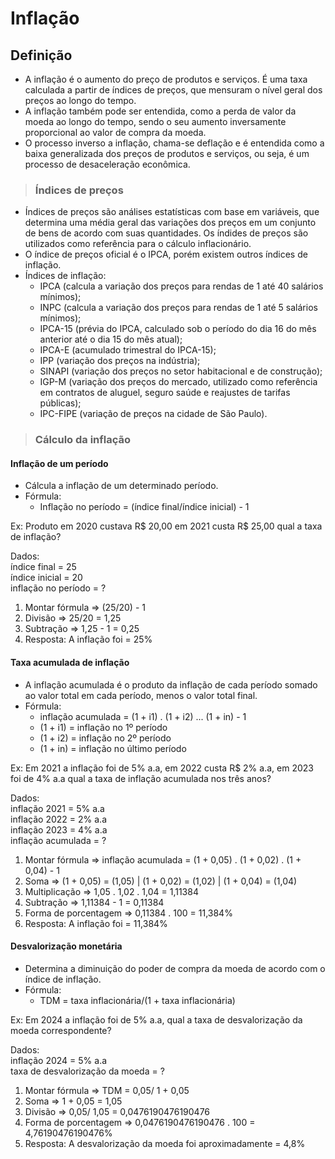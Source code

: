 # Inflação

## Definição
- A inflação é o aumento do preço de produtos e serviços. É uma taxa calculada a partir de índices de preços, que mensuram o nível geral dos preços ao longo do tempo.
- A inflação também pode ser entendida, como a perda de valor da moeda ao longo do tempo, sendo o seu aumento inversamente proporcional ao valor de compra da moeda.
- O processo inverso a inflação, chama-se deflação e é entendida como a baixa generalizada dos preços de produtos e serviços, ou seja, é um processo de desaceleração econômica.

> ### Índices de preços
- Índices de preços são análises estatísticas com base em variáveis, que determina uma média geral das variações dos preços em um conjunto de bens de acordo com suas quantidades. Os índides de preços são utilizados como referência para o cálculo inflacionário.
- O índice de preços oficial é o IPCA, porém existem outros índices de inflação.
- Índices de inflação:
  - IPCA (calcula a variação dos preços para rendas de 1 até 40 salários mínimos);
  - INPC (calcula a variação dos preços para rendas de 1 até 5 salários mínimos);
  - IPCA-15 (prévia do IPCA, calculado sob o período do dia 16 do mês anterior até o dia 15 do mês atual);
  - IPCA-E (acumulado trimestral do IPCA-15);
  - IPP (variação dos preços na indústria);
  - SINAPI (variação dos preços no setor habitacional e de construção);
  - IGP-M (variação dos preços do mercado, utilizado como referência em contratos de aluguel, seguro saúde e reajustes de tarifas públicas);
  - IPC-FIPE (variação de preços na cidade de São Paulo).

> ### Cálculo da inflação

#### Inflação de um período
- Cálcula a inflação de um determinado período.
- Fórmula:
  - Inflação no período = (índice final/índice inicial) - 1  

Ex: Produto em 2020 custava R$ 20,00 em 2021 custa R$ 25,00 qual a taxa de inflação?

Dados:  
índice final = 25  
índice inicial = 20  
inflação no período = ?  

1. Montar fórmula => (25/20) - 1
2. Divisão => 25/20 = 1,25
3. Subtração => 1,25 - 1 = 0,25
4. Resposta: A inflação foi = 25%

#### Taxa acumulada de inflação
- A inflação acumulada é o produto da inflação de cada período somado ao valor total em cada período, menos o valor total final.
- Fórmula:
  - inflação acumulada = (1 + i1) . (1 + i2) ... (1 + in) - 1
  - (1 + i1) = inflação no 1º período
  - (1 + i2) = inflação no 2º período
  - (1 + in) = inflação no último período

Ex: Em 2021 a inflação foi de 5% a.a, em 2022 custa R$ 2% a.a, em 2023 foi de 4% a.a qual a taxa de inflação acumulada nos três anos?

Dados:  
inflação 2021 = 5% a.a  
inflação 2022 = 2% a.a  
inflação 2023 = 4% a.a  
inflação acumulada = ?  

1. Montar fórmula => inflação acumulada = (1 + 0,05) . (1 + 0,02) . (1 + 0,04) - 1
2. Soma => (1 + 0,05) = (1,05) | (1 + 0,02) = (1,02) | (1 + 0,04) = (1,04)
3. Multiplicação => 1,05 . 1,02 . 1,04 = 1,11384
4. Subtração => 1,11384 - 1 = 0,11384
5. Forma de porcentagem => 0,11384 . 100 = 11,384%
6. Resposta: A inflação foi = 11,384%

#### Desvalorização monetária
- Determina a diminuição do poder de compra da moeda de acordo com o índice de inflação.
- Fórmula:
  - TDM = taxa inflacionária/(1 + taxa inflacionária)

Ex: Em 2024 a inflação foi de 5% a.a, qual a taxa de desvalorização da moeda correspondente?

Dados:  
inflação 2024 = 5% a.a  
taxa de desvalorização da moeda = ?  

1. Montar fórmula => TDM = 0,05/ 1 + 0,05
2. Soma =>  1 + 0,05 = 1,05
3. Divisão => 0,05/ 1,05 = 0,0476190476190476
4. Forma de porcentagem => 0,0476190476190476 . 100 = 4,76190476190476%
5. Resposta: A desvalorização da moeda foi aproximadamente = 4,8%